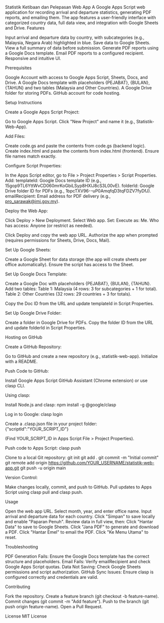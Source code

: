 Statistik Ketibaan dan Pelepasan Web App
A Google Apps Script web application for recording arrival and departure statistics, generating PDF reports, and emailing them. The app features a user-friendly interface with categorized country data, full data view, and integration with Google Sheets and Drive.
Features

Input arrival and departure data by country, with subcategories (e.g., Malaysia, Negara Arab) highlighted in blue.
Save data to Google Sheets.
View a full summary of data before submission.
Generate PDF reports using a Google Docs template.
Email PDF reports to a configured recipient.
Responsive and intuitive UI.

Prerequisites

Google Account with access to Google Apps Script, Sheets, Docs, and Drive.
A Google Docs template with placeholders {PEJABAT}, {BULAN}, {TAHUN} and two tables (Malaysia and Other Countries).
A Google Drive folder for storing PDFs.
GitHub account for code hosting.

Setup Instructions

Create a Google Apps Script Project:

Go to Google Apps Script.
Click "New Project" and name it (e.g., Statistik-Web-App).


Add Files:

Create code.gs and paste the contents from code.gs (backend logic).
Create index.html and paste the contents from index.html (frontend).
Ensure file names match exactly.


Configure Script Properties:

In the Apps Script editor, go to File > Project Properties > Script Properties.
Add:
templateId: Google Docs template ID (e.g., 15gop9TL6YttWvCD060mrKoGbiLSyp8HXlJ8cS3L00vE).
folderId: Google Drive folder ID for PDFs (e.g., 1bpcTXV96--uP0AmqfqD3tqFDZV7fyDfJ).
emailRecipient: Email address for PDF delivery (e.g., pro_sarawak@imi.gov.my).




Deploy the Web App:

Click Deploy > New Deployment.
Select Web app.
Set:
Execute as: Me.
Who has access: Anyone (or restrict as needed).


Click Deploy and copy the web app URL.
Authorize the app when prompted (requires permissions for Sheets, Drive, Docs, Mail).


Set Up Google Sheets:

Create a Google Sheet for data storage (the app will create sheets per office automatically).
Ensure the script has access to the Sheet.


Set Up Google Docs Template:

Create a Google Doc with placeholders {PEJABAT}, {BULAN}, {TAHUN}.
Add two tables:
Table 1: Malaysia (4 rows: 3 for subcategories + 1 for total).
Table 2: Other Countries (32 rows: 29 countries + 3 for totals).


Copy the Doc ID from the URL and update templateId in Script Properties.


Set Up Google Drive Folder:

Create a folder in Google Drive for PDFs.
Copy the folder ID from the URL and update folderId in Script Properties.



Hosting on GitHub

Create a GitHub Repository:

Go to GitHub and create a new repository (e.g., statistik-web-app).
Initialize with a README.


Push Code to GitHub:

Install Google Apps Script GitHub Assistant (Chrome extension) or use clasp CLI.

Using clasp:

Install Node.js and clasp:
npm install -g @google/clasp


Log in to Google:
clasp login


Create a .clasp.json file in your project folder:
{"scriptId":"YOUR_SCRIPT_ID"}

(Find YOUR_SCRIPT_ID in Apps Script File > Project Properties).

Push code to Apps Script:
clasp push


Clone to a local Git repository:
git init
git add .
git commit -m "Initial commit"
git remote add origin https://github.com/YOUR_USERNAME/statistik-web-app.git
git push -u origin main






Version Control:

Make changes locally, commit, and push to GitHub.
Pull updates to Apps Script using clasp pull and clasp push.



Usage

Open the web app URL.
Select month, year, and enter office name.
Input arrival and departure data for each country.
Click "Simpan" to save locally and enable "Paparan Penuh".
Review data in full view, then:
Click "Hantar Data" to save to Google Sheets.
Click "Jana PDF" to generate and download a PDF.
Click "Hantar Emel" to email the PDF.
Click "Ke Menu Utama" to reset.



Troubleshooting

PDF Generation Fails: Ensure the Google Docs template has the correct structure and placeholders.
Email Fails: Verify emailRecipient and check Google Apps Script quotas.
Data Not Saving: Check Google Sheets permissions and script authorization.
GitHub Sync Issues: Ensure clasp is configured correctly and credentials are valid.

Contributing

Fork the repository.
Create a feature branch (git checkout -b feature-name).
Commit changes (git commit -m "Add feature").
Push to the branch (git push origin feature-name).
Open a Pull Request.

License
MIT License
